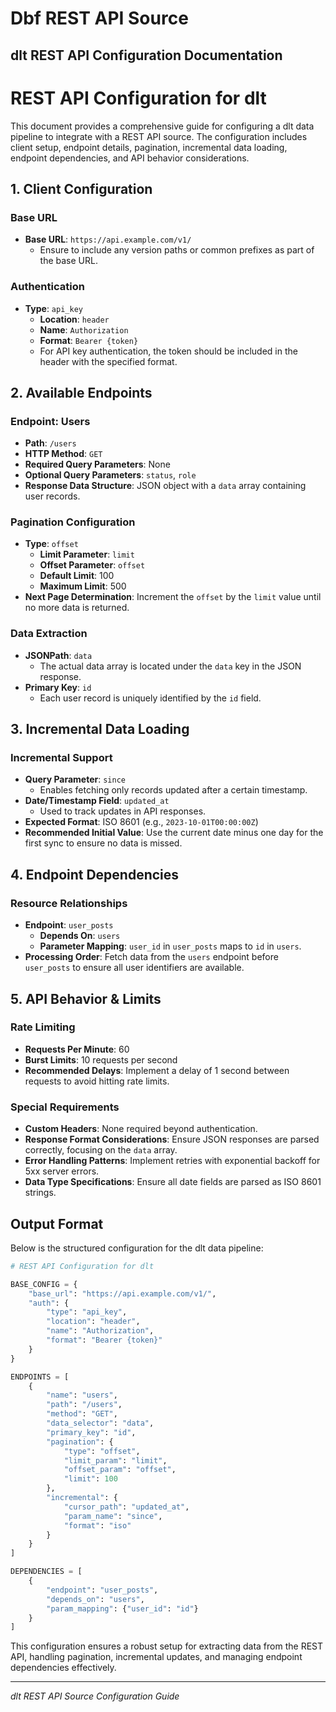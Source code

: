 # Dbf REST API Source

## dlt REST API Configuration Documentation

# REST API Configuration for dlt

This document provides a comprehensive guide for configuring a dlt data pipeline to integrate with a REST API source. The configuration includes client setup, endpoint details, pagination, incremental data loading, endpoint dependencies, and API behavior considerations.

## 1. Client Configuration

### Base URL
- **Base URL**: `https://api.example.com/v1/`
  - Ensure to include any version paths or common prefixes as part of the base URL.

### Authentication
- **Type**: `api_key`
  - **Location**: `header`
  - **Name**: `Authorization`
  - **Format**: `Bearer {token}`
  - For API key authentication, the token should be included in the header with the specified format.

## 2. Available Endpoints

### Endpoint: Users
- **Path**: `/users`
- **HTTP Method**: `GET`
- **Required Query Parameters**: None
- **Optional Query Parameters**: `status`, `role`
- **Response Data Structure**: JSON object with a `data` array containing user records.

### Pagination Configuration
- **Type**: `offset`
  - **Limit Parameter**: `limit`
  - **Offset Parameter**: `offset`
  - **Default Limit**: 100
  - **Maximum Limit**: 500
- **Next Page Determination**: Increment the `offset` by the `limit` value until no more data is returned.

### Data Extraction
- **JSONPath**: `data`
  - The actual data array is located under the `data` key in the JSON response.
- **Primary Key**: `id`
  - Each user record is uniquely identified by the `id` field.

## 3. Incremental Data Loading

### Incremental Support
- **Query Parameter**: `since`
  - Enables fetching only records updated after a certain timestamp.
- **Date/Timestamp Field**: `updated_at`
  - Used to track updates in API responses.
- **Expected Format**: ISO 8601 (e.g., `2023-10-01T00:00:00Z`)
- **Recommended Initial Value**: Use the current date minus one day for the first sync to ensure no data is missed.

## 4. Endpoint Dependencies

### Resource Relationships
- **Endpoint**: `user_posts`
  - **Depends On**: `users`
  - **Parameter Mapping**: `user_id` in `user_posts` maps to `id` in `users`.
- **Processing Order**: Fetch data from the `users` endpoint before `user_posts` to ensure all user identifiers are available.

## 5. API Behavior & Limits

### Rate Limiting
- **Requests Per Minute**: 60
- **Burst Limits**: 10 requests per second
- **Recommended Delays**: Implement a delay of 1 second between requests to avoid hitting rate limits.

### Special Requirements
- **Custom Headers**: None required beyond authentication.
- **Response Format Considerations**: Ensure JSON responses are parsed correctly, focusing on the `data` array.
- **Error Handling Patterns**: Implement retries with exponential backoff for 5xx server errors.
- **Data Type Specifications**: Ensure all date fields are parsed as ISO 8601 strings.

## Output Format

Below is the structured configuration for the dlt data pipeline:

```python
# REST API Configuration for dlt

BASE_CONFIG = {
    "base_url": "https://api.example.com/v1/",
    "auth": {
        "type": "api_key",
        "location": "header",
        "name": "Authorization",
        "format": "Bearer {token}"
    }
}

ENDPOINTS = [
    {
        "name": "users",
        "path": "/users",
        "method": "GET",
        "data_selector": "data",
        "primary_key": "id",
        "pagination": {
            "type": "offset",
            "limit_param": "limit",
            "offset_param": "offset",
            "limit": 100
        },
        "incremental": {
            "cursor_path": "updated_at",
            "param_name": "since",
            "format": "iso"
        }
    }
]

DEPENDENCIES = [
    {
        "endpoint": "user_posts", 
        "depends_on": "users",
        "param_mapping": {"user_id": "id"}
    }
]
```

This configuration ensures a robust setup for extracting data from the REST API, handling pagination, incremental updates, and managing endpoint dependencies effectively.

---
*dlt REST API Source Configuration Guide*
